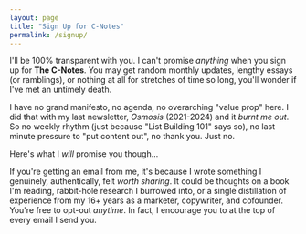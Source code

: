 ```yaml
---
layout: page
title: "Sign Up for C-Notes"
permalink: /signup/
---
```


I'll be 100% transparent with you. I can't promise _anything_ when you sign up for **The C-Notes**. You may get random monthly updates, lengthy essays (or ramblings), or nothing at all for stretches of time so long, you'll wonder if I've met an untimely death. 

I have no grand manifesto, no agenda, no overarching "value prop" here. I did that with my last newsletter, _Osmosis_ (2021-2024) and it _burnt me out_. So no weekly rhythm (just because "List Building 101" says so), no last minute pressure to "put content out", no thank you. Just no.

Here's what I _will_ promise you though...

If you're getting an email from me, it's because I wrote something I genuinely, authentically, felt _worth sharing_. It could be thoughts on a book I'm reading, rabbit-hole research I burrowed into, or a single distillation of experience from my 16+ years as a marketer, copywriter, and cofounder. You're free to opt-out _anytime_. In fact, I encourage you to at the top of every email I send you.

<center>
  <script async data-uid="a6faab15f4" src="https://jinnzhong.ck.page/a6faab15f4/index.js"></script>
</center>
